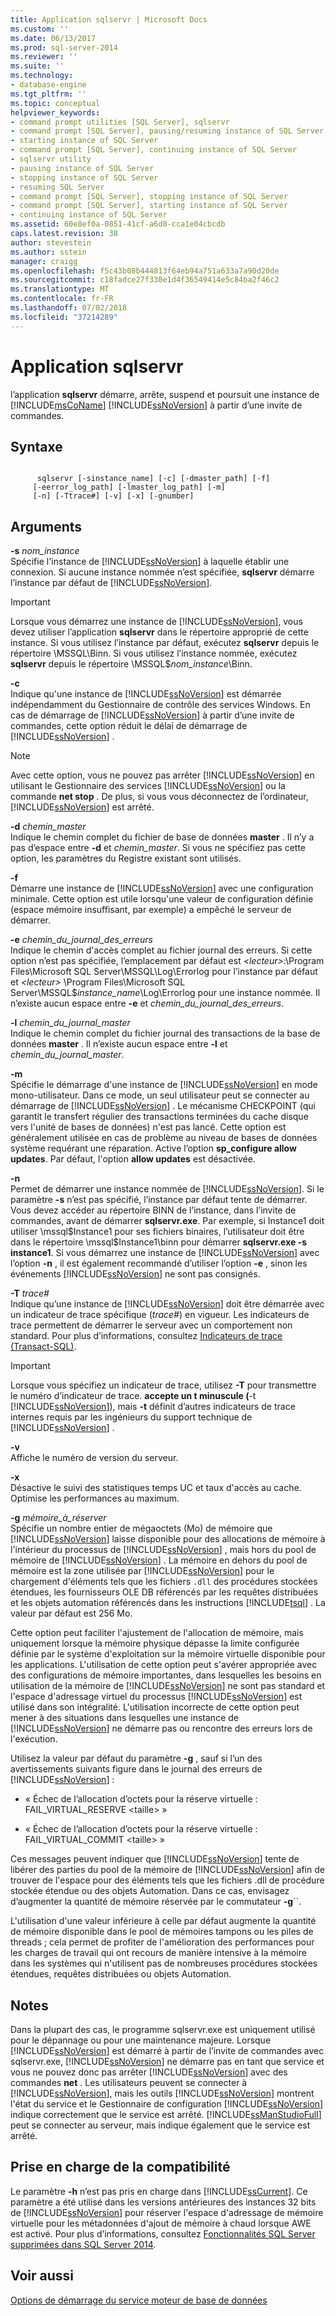 ```yaml
---
title: Application sqlservr | Microsoft Docs
ms.custom: ''
ms.date: 06/13/2017
ms.prod: sql-server-2014
ms.reviewer: ''
ms.suite: ''
ms.technology:
- database-engine
ms.tgt_pltfrm: ''
ms.topic: conceptual
helpviewer_keywords:
- command prompt utilities [SQL Server], sqlservr
- command prompt [SQL Server], pausing/resuming instance of SQL Server
- starting instance of SQL Server
- command prompt [SQL Server], continuing instance of SQL Server
- sqlservr utility
- pausing instance of SQL Server
- stopping instance of SQL Server
- resuming SQL Server
- command prompt [SQL Server], stopping instance of SQL Server
- command prompt [SQL Server], starting instance of SQL Server
- continuing instance of SQL Server
ms.assetid: 60e8ef0a-0851-41cf-a6d8-cca1e04cbcdb
caps.latest.revision: 38
author: stevestein
ms.author: sstein
manager: craigg
ms.openlocfilehash: f5c43b08b444813f64eb94a751a633a7a90d20de
ms.sourcegitcommit: c18fadce27f330e1d4f36549414e5c84ba2f46c2
ms.translationtype: MT
ms.contentlocale: fr-FR
ms.lasthandoff: 07/02/2018
ms.locfileid: "37214289"
---
```

# <a name="sqlservr-application"></a>Application sqlservr
  l’application **sqlservr** démarre, arrête, suspend et poursuit une instance de [!INCLUDE[msCoName](../includes/msconame-md.md)] [!INCLUDE[ssNoVersion](../includes/ssnoversion-md.md)] à partir d’une invite de commandes.  
  
## <a name="syntax"></a>Syntaxe  
  
```  
  
      sqlservr [-sinstance_name] [-c] [-dmaster_path] [-f]   
     [-eerror_log_path] [-lmaster_log_path] [-m]  
     [-n] [-Ttrace#] [-v] [-x] [-gnumber]  
```  
  
## <a name="arguments"></a>Arguments  
 **-s** *nom_instance*  
 Spécifie l'instance de [!INCLUDE[ssNoVersion](../includes/ssnoversion-md.md)] à laquelle établir une connexion. Si aucune instance nommée n’est spécifiée, **sqlservr** démarre l’instance par défaut de [!INCLUDE[ssNoVersion](../includes/ssnoversion-md.md)].  
  
> [!IMPORTANT]  
>  Lorsque vous démarrez une instance de [!INCLUDE[ssNoVersion](../includes/ssnoversion-md.md)], vous devez utiliser l’application **sqlservr** dans le répertoire approprié de cette instance. Si vous utilisez l’instance par défaut, exécutez **sqlservr** depuis le répertoire \MSSQL\Binn. Si vous utilisez l’instance nommée, exécutez **sqlservr** depuis le répertoire \MSSQL$*nom_instance*\Binn.  
  
 **-c**  
 Indique qu'une instance de [!INCLUDE[ssNoVersion](../includes/ssnoversion-md.md)] est démarrée indépendamment du Gestionnaire de contrôle des services Windows. En cas de démarrage de [!INCLUDE[ssNoVersion](../includes/ssnoversion-md.md)] à partir d’une invite de commandes, cette option réduit le délai de démarrage de [!INCLUDE[ssNoVersion](../includes/ssnoversion-md.md)] .  
  
> [!NOTE]  
>  Avec cette option, vous ne pouvez pas arrêter [!INCLUDE[ssNoVersion](../includes/ssnoversion-md.md)] en utilisant le Gestionnaire des services [!INCLUDE[ssNoVersion](../includes/ssnoversion-md.md)] ou la commande **net stop** . De plus, si vous vous déconnectez de l’ordinateur, [!INCLUDE[ssNoVersion](../includes/ssnoversion-md.md)] est arrêté.  
  
 **-d** *chemin_master*  
 Indique le chemin complet du fichier de base de données **master** . Il n’y a pas d’espace entre **-d** et *chemin_master*. Si vous ne spécifiez pas cette option, les paramètres du Registre existant sont utilisés.  
  
 **-f**  
 Démarre une instance de [!INCLUDE[ssNoVersion](../includes/ssnoversion-md.md)] avec une configuration minimale. Cette option est utile lorsqu'une valeur de configuration définie (espace mémoire insuffisant, par exemple) a empêché le serveur de démarrer.  
  
 **-e** *chemin_du_journal_des_erreurs*  
 Indique le chemin d'accès complet au fichier journal des erreurs. Si cette option n’est pas spécifiée, l’emplacement par défaut est *\<lecteur>*:\Program Files\Microsoft SQL Server\MSSQL\Log\Errorlog pour l’instance par défaut et *\<lecteur>* \Program Files\Microsoft SQL Server\MSSQL$*instance_name*\Log\Errorlog pour une instance nommée. Il n’existe aucun espace entre **-e** et *chemin_du_journal_des_erreurs*.  
  
 **-l** *chemin_du_journal_master*  
 Indique le chemin complet du fichier journal des transactions de la base de données **master** . Il n’existe aucun espace entre **-l** et *chemin_du_journal_master*.  
  
 **-m**  
 Spécifie le démarrage d'une instance de [!INCLUDE[ssNoVersion](../includes/ssnoversion-md.md)] en mode mono-utilisateur. Dans ce mode, un seul utilisateur peut se connecter au démarrage de [!INCLUDE[ssNoVersion](../includes/ssnoversion-md.md)] . Le mécanisme CHECKPOINT (qui garantit le transfert régulier des transactions terminées du cache disque vers l'unité de bases de données) n'est pas lancé. Cette option est généralement utilisée en cas de problème au niveau de bases de données système requérant une réparation. Active l’option **sp_configure allow updates**. Par défaut, l'option **allow updates** est désactivée.  
  
 **-n**  
 Permet de démarrer une instance nommée de [!INCLUDE[ssNoVersion](../includes/ssnoversion-md.md)]. Si le paramètre **-s** n’est pas spécifié, l’instance par défaut tente de démarrer. Vous devez accéder au répertoire BINN de l’instance, dans l’invite de commandes, avant de démarrer **sqlservr.exe**. Par exemple, si Instance1 doit utiliser \mssql$Instance1 pour ses fichiers binaires, l’utilisateur doit être dans le répertoire \mssql$Instance1\binn pour démarrer **sqlservr.exe -s instance1**. Si vous démarrez une instance de [!INCLUDE[ssNoVersion](../includes/ssnoversion-md.md)] avec l’option **-n** , il est également recommandé d’utiliser l’option **-e** , sinon les événements [!INCLUDE[ssNoVersion](../includes/ssnoversion-md.md)] ne sont pas consignés.  
  
 **-T** *trace#*  
 Indique qu’une instance de [!INCLUDE[ssNoVersion](../includes/ssnoversion-md.md)] doit être démarrée avec un indicateur de trace spécifique (*trace#*) en vigueur. Les indicateurs de trace permettent de démarrer le serveur avec un comportement non standard. Pour plus d’informations, consultez [Indicateurs de trace &#40;Transact-SQL&#41;](/sql/t-sql/database-console-commands/dbcc-traceon-trace-flags-transact-sql).  
  
> [!IMPORTANT]  
>  Lorsque vous spécifiez un indicateur de trace, utilisez **-T** pour transmettre le numéro d’indicateur de trace. **accepte un t minuscule (**-t [!INCLUDE[ssNoVersion](../includes/ssnoversion-md.md)]), mais **-t** définit d’autres indicateurs de trace internes requis par les ingénieurs du support technique de [!INCLUDE[ssNoVersion](../includes/ssnoversion-md.md)] .  
  
 **-v**  
 Affiche le numéro de version du serveur.  
  
 **-x**  
 Désactive le suivi des statistiques temps UC et taux d'accès au cache. Optimise les performances au maximum.  
  
 **-g** *mémoire_à_réserver*  
 Spécifie un nombre entier de mégaoctets (Mo) de mémoire que [!INCLUDE[ssNoVersion](../includes/ssnoversion-md.md)] laisse disponible pour des allocations de mémoire à l'intérieur du processus de [!INCLUDE[ssNoVersion](../includes/ssnoversion-md.md)] , mais hors du pool de mémoire de [!INCLUDE[ssNoVersion](../includes/ssnoversion-md.md)] . La mémoire en dehors du pool de mémoire est la zone utilisée par [!INCLUDE[ssNoVersion](../includes/ssnoversion-md.md)] pour le chargement d'éléments tels que les fichiers `.dll` des procédures stockées étendues, les fournisseurs OLE DB référencés par les requêtes distribuées et les objets automation référencés dans les instructions [!INCLUDE[tsql](../includes/tsql-md.md)] . La valeur par défaut est 256 Mo.  
  
 Cette option peut faciliter l'ajustement de l'allocation de mémoire, mais uniquement lorsque la mémoire physique dépasse la limite configurée définie par le système d'exploitation sur la mémoire virtuelle disponible pour les applications. L'utilisation de cette option peut s'avérer appropriée avec des configurations de mémoire importantes, dans lesquelles les besoins en utilisation de la mémoire de [!INCLUDE[ssNoVersion](../includes/ssnoversion-md.md)] ne sont pas standard et l'espace d'adressage virtuel du processus [!INCLUDE[ssNoVersion](../includes/ssnoversion-md.md)] est utilisé dans son intégralité. L'utilisation incorrecte de cette option peut mener à des situations dans lesquelles une instance de [!INCLUDE[ssNoVersion](../includes/ssnoversion-md.md)] ne démarre pas ou rencontre des erreurs lors de l'exécution.  
  
 Utilisez la valeur par défaut du paramètre **-g** , sauf si l’un des avertissements suivants figure dans le journal des erreurs de [!INCLUDE[ssNoVersion](../includes/ssnoversion-md.md)] :  
  
-   « Échec de l’allocation d’octets pour la réserve virtuelle : FAIL_VIRTUAL_RESERVE \<taille> »  
  
-   « Échec de l’allocation d’octets pour la réserve virtuelle : FAIL_VIRTUAL_COMMIT \<taille> »  
  
 Ces messages peuvent indiquer que [!INCLUDE[ssNoVersion](../includes/ssnoversion-md.md)] tente de libérer des parties du pool de la mémoire de [!INCLUDE[ssNoVersion](../includes/ssnoversion-md.md)] afin de trouver de l'espace pour des éléments tels que les fichiers .dll de procédure stockée étendue ou des objets Automation. Dans ce cas, envisagez d’augmenter la quantité de mémoire réservée par le commutateur **-g**``.  
  
 L'utilisation d'une valeur inférieure à celle par défaut augmente la quantité de mémoire disponible dans le pool de mémoires tampons ou les piles de threads ; cela permet de profiter de l'amélioration des performances pour les charges de travail qui ont recours de manière intensive à la mémoire dans les systèmes qui n'utilisent pas de nombreuses procédures stockées étendues, requêtes distribuées ou objets Automation.  
  
## <a name="remarks"></a>Notes  
 Dans la plupart des cas, le programme sqlservr.exe est uniquement utilisé pour le dépannage ou pour une maintenance majeure. Lorsque [!INCLUDE[ssNoVersion](../includes/ssnoversion-md.md)] est démarré à partir de l’invite de commandes avec sqlservr.exe, [!INCLUDE[ssNoVersion](../includes/ssnoversion-md.md)] ne démarre pas en tant que service et vous ne pouvez donc pas arrêter [!INCLUDE[ssNoVersion](../includes/ssnoversion-md.md)] avec des commandes **net** . Les utilisateurs peuvent se connecter à [!INCLUDE[ssNoVersion](../includes/ssnoversion-md.md)], mais les outils [!INCLUDE[ssNoVersion](../includes/ssnoversion-md.md)] montrent l'état du service et le Gestionnaire de configuration [!INCLUDE[ssNoVersion](../includes/ssnoversion-md.md)] indique correctement que le service est arrêté. [!INCLUDE[ssManStudioFull](../includes/ssmanstudiofull-md.md)] peut se connecter au serveur, mais indique également que le service est arrêté.  
  
## <a name="compatibility-support"></a>Prise en charge de la compatibilité  
 Le paramètre **-h**  n’est pas pris en charge dans [!INCLUDE[ssCurrent](../includes/sscurrent-md.md)]. Ce paramètre a été utilisé dans les versions antérieures des instances 32 bits de [!INCLUDE[ssNoVersion](../includes/ssnoversion-md.md)] pour réserver l'espace d'adressage de mémoire virtuelle pour les métadonnées d'ajout de mémoire à chaud lorsque AWE est activé. Pour plus d’informations, consultez [Fonctionnalités SQL Server supprimées dans SQL Server 2014](../../2014/getting-started/discontinued-sql-server-features-in-sql-server-2014.md).  
  
## <a name="see-also"></a>Voir aussi  
 [Options de démarrage du service moteur de base de données](../database-engine/configure-windows/database-engine-service-startup-options.md)  
  
  
